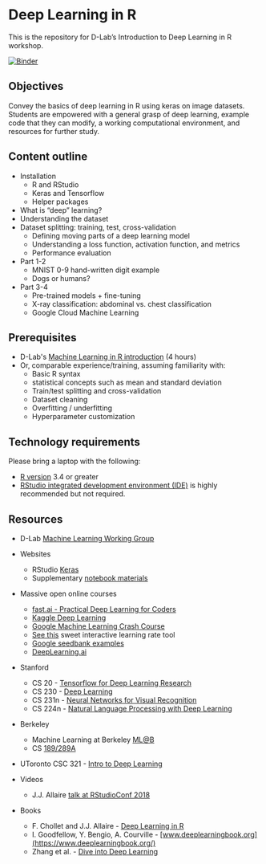 # Deep Learning in R

This is the repository for D-Lab’s Introduction to Deep Learning in R workshop.

[![Binder](http://mybinder.org/badge.svg)](http://beta.mybinder.org/v2/gh/dlab-berkeley/Deep-Learning-in-R/master?urlpath=rstudio)

## Objectives

Convey the basics of deep learning in R using keras on image datasets. Students are empowered with a general grasp of deep learning, example code that they can modify, a working computational environment, and resources for further study.

## Content outline

* Installation
  * R and RStudio
  * Keras and Tensorflow
  * Helper packages
* What is “deep” learning? 
* Understanding the dataset
* Dataset splitting: training, test, cross-validation
  * Defining moving parts of a deep learning model 
  * Understanding a loss function, activation function, and metrics
  * Performance evaluation
* Part 1-2
  * MNIST 0-9 hand-written digit example 
  * Dogs or humans?
* Part 3-4
  * Pre-trained models + fine-tuning
  * X-ray classification: abdominal vs. chest classification
  * Google Cloud Machine Learning

## Prerequisites

* D-Lab's [Machine Learning in R introduction](https://github.com/dlab-berkeley/Machine-Learning-in-R) (4 hours)
* Or, comparable experience/training, assuming familiarity with:
  * Basic R syntax
  * statistical concepts such as mean and standard deviation
  * Train/test splitting and cross-validation
  * Dataset cleaning
  * Overfitting / underfitting
  * Hyperparameter customization

## Technology requirements

Please bring a laptop with the following:

* [R version](https://cloud.r-project.org/)
3.4 or greater
* [RStudio integrated development environment (IDE)](https://www.rstudio.com/products/rstudio/download/#download) is
highly recommended but not required.

## Resources

* D-Lab [Machine Learning Working Group](http://dlab.berkeley.edu/working-groups/machine-learning-working-group-0)

* Websites
    * RStudio [Keras](https://keras.rstudio.com/)
    * Supplementary [notebook materials](https://github.com/jjallaire/deep-learning-with-r-notebooks)

* Massive open online courses
    * [fast.ai - Practical Deep Learning for Coders](https://course.fast.ai/)
    * [Kaggle Deep Learning](https://www.kaggle.com/learn/deep-learning)
    * [Google Machine Learning Crash Course](https://developers.google.com/machine-learning/crash-course/)
    * [See this](https://developers.google.com/machine-learning/crash-course/fitter/graph) sweet interactive learning rate tool
    * [Google seedbank examples](https://tools.google.com/seedbank/seeds)
    * [DeepLearning.ai](https://www.deeplearning.ai/)

* Stanford
    * CS 20 - [Tensorflow for Deep Learning Research](http://web.stanford.edu/class/cs20si/syllabus.html)
    * CS 230 - [Deep Learning](http://cs230.stanford.edu/)
    * CS 231n - [Neural Networks for Visual Recognition](http://cs231n.github.io/)
    * CS 224n - [Natural Language Processing with Deep Learning](http://web.stanford.edu/class/cs224n/)

* Berkeley
    * Machine Learning at Berkeley [ML@B](https://ml.berkeley.edu/)
    * CS [189/289A](https://people.eecs.berkeley.edu/~jrs/189/)

* UToronto CSC 321 - [Intro to Deep Learning](http://www.cs.toronto.edu/~rgrosse/courses/csc321_2018/)

* Videos
    * J.J. Allaire [talk at RStudioConf 2018](https://www.rstudio.com/resources/videos/machine-learning-with-tensorflow-and-r/)

* Books
    * F. Chollet and J.J. Allaire - [Deep Learning in R](https://www.manning.com/books/deep-learning-with-r)
    * I. Goodfellow, Y. Bengio, A. Courville - [www.deeplearningbook.org](https://www.deeplearningbook.org/)
    * Zhang et al. - [Dive into Deep Learning](http://en.diveintodeeplearning.org/) 

